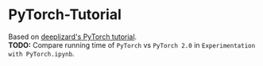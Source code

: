 # PyTorch-Tutorial
Based on [deeplizard's PyTorch tutorial](https://deeplizard.com/course/ptcpailzrd).
<br> **TODO:** Compare running time of ``PyTorch`` vs ``PyTorch 2.0`` in ``Experimentation with PyTorch.ipynb``.
